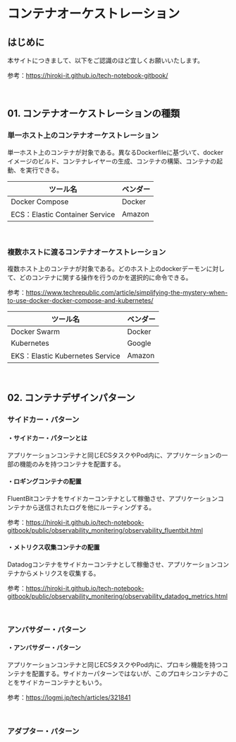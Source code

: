 # コンテナオーケストレーション

## はじめに

本サイトにつきまして、以下をご認識のほど宜しくお願いいたします。

参考：https://hiroki-it.github.io/tech-notebook-gitbook/

<br>

## 01. コンテナオーケストレーションの種類

### 単一ホスト上のコンテナオーケストレーション

単一ホスト上のコンテナが対象である。異なるDockerfileに基づいて、dockerイメージのビルド、コンテナレイヤーの生成、コンテナの構築、コンテナの起動、を実行できる。

| ツール名                       | ベンダー |
| ------------------------------ | -------- |
| Docker Compose                 | Docker   |
| ECS：Elastic Container Service | Amazon   |

<br>

### 複数ホストに渡るコンテナオーケストレーション

複数ホスト上のコンテナが対象である。どのホスト上のdockerデーモンに対して、どのコンテナに関する操作を行うのかを選択的に命令できる。

参考：https://www.techrepublic.com/article/simplifying-the-mystery-when-to-use-docker-docker-compose-and-kubernetes/

| ツール名                        | ベンダー |
| ------------------------------- | -------- |
| Docker Swarm                    | Docker   |
| Kubernetes                      | Google   |
| EKS：Elastic Kubernetes Service | Amazon   |

<br>

## 02. コンテナデザインパターン

### サイドカー・パターン

#### ・サイドカー・パターンとは

アプリケーションコンテナと同じECSタスクやPod内に、アプリケーションの一部の機能のみを持つコンテナを配置する。

#### ・ロギングコンテナの配置

FluentBitコンテナをサイドカーコンテナとして稼働させ、アプリケーションコンテナから送信されたログを他にルーティングする。

参考：https://hiroki-it.github.io/tech-notebook-gitbook/public/observability_monitering/observability_fluentbit.html

#### ・メトリクス収集コンテナの配置

Datadogコンテナをサイドカーコンテナとして稼働させ、アプリケーションコンテナからメトリクスを収集する。

参考：https://hiroki-it.github.io/tech-notebook-gitbook/public/observability_monitering/observability_datadog_metrics.html

<br>

### アンバサダー・パターン

#### ・アンバサダー・パターン

アプリケーションコンテナと同じECSタスクやPod内に、プロキシ機能を持つコンテナを配置する。サイドカーパターンではないが、このプロキシコンテナのことをサイドカーコンテナともいう。

参考：https://logmi.jp/tech/articles/321841

<br>

### アダプター・パターン

